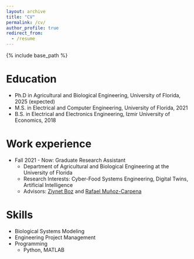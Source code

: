 ```yaml
---
layout: archive
title: "CV"
permalink: /cv/
author_profile: true
redirect_from:
  - /resume
---
```


{% include base_path %}

Education
======
* Ph.D in Agricultural and Biological Engineering, University of Florida, 2025 (expected)
* M.S. in Electrical and Computer Engineering, University of Florida, 2021
* B.S. in Electrical and Electronics Engineering, Izmir University of Economics, 2018

Work experience
======
* Fall 2021 - Now: Graduate Research Assistant
  * Department of Agricultural and Biological Engineering at the University of Florida
  * Research Interests: Cyber-Food Systems Engineering, Digital Twins, Artificial Intelligence
  * Advisors: [Ziynet Boz](https://ziynetboz.com/) and [Rafael Muñoz-Carpena](https://abe.ufl.edu/faculty/carpena/people/RafaelMunozCarpena.shtml)
<!-- * Summer 2021: Student OPS Employee
  * Github University
  * Duties included: Merging pull requests
  * Supervisor: Professor Hub -->
  
Skills
======
* Biological Systems Modeling
* Engineering Project Management
  <!-- * Sub-skill 2.1
  * Sub-skill 2.2
  * Sub-skill 2.3 -->
* Programming
  * Python, MATLAB

<!-- Publications
======
  <ul>{% for post in site.publications %}
    {% include archive-single-cv.html %}
  {% endfor %}</ul>
   -->
<!-- Talks
======
  <ul>{% for post in site.talks %}
    {% include archive-single-talk-cv.html %}
  {% endfor %}</ul>
  
Teaching
======
  <ul>{% for post in site.teaching %}
    {% include archive-single-cv.html %}
  {% endfor %}</ul>
  
Service and leadership
======
* Currently signed in to 43 different slack teams -->
